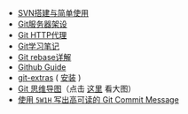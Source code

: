 
- [SVN搭建与简单使用](./build-svn-server.md)
- [Git服务器架设](./build-git-server.md)
- [Git HTTP代理](./git-http-proxy.md)
- [Git学习笔记](./git-learning-note.md)
- [Git rebase详解](./git-rebase.md)
- [Github Guide](./github-guide.md)
- [git-extras](https://github.com/tj/git-extras) ( [安装](https://github.com/tj/git-extras/blob/master/Installation.md) )
- [Git 思维导图](./_static/git-shortcut.jpg)（点击 [这里](https://github.com/xgfone/snippet/raw/master/snippet/docs/vcs/_static/git-shortcut.jpg) 看大图）
- [使用 `5W1H` 写出高可读的 Git Commit Message](./git-commit-message.md)
